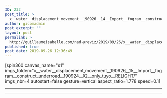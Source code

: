 ```yaml
---
ID: 232
post_title: >
  x__water__displacement_movement__190926__14__Import__fogram__construct_underroad__190924__02__only_tuyo
author: gicomadmin
post_excerpt: ""
layout: post
permalink: >
  http://guillaumeisabelle.com/nad-previz/2019/09/26/x__water__displacement_movement__190926__14__import__fogram__construct_underroad__190924__02__only_tuyo/
published: true
post_date: 2019-09-26 12:36:49
---
```

<!-- wp:paragraph -->

[spin360 canvas_name="s1" imgs_folder="x\_\_water\_\_displacement_movement\_\_190926\_\_15\_\_Import\_\_fogram\_\_construct_underroad\_\_190924\_\_02\_\_only_tuyo__RELIGHT/" imgs_nbr=4 autostart=false gesture=vertical aspect_ratio=1.778 speed=0.1] 

<!-- /wp:paragraph -->

<!-- wp:separator -->

<hr class="wp-block-separator" />

<!-- /wp:separator -->

<!-- wp:separator {"className":"is-style-dots"} -->

<hr class="wp-block-separator is-style-dots" />

<!-- /wp:separator -->

<!-- wp:image {"id":239} --><figure class="wp-block-image">

<img src="http://guillaumeisabelle.com/nad-previz/wp-content/uploads/sites/19/2019/09/image-39.png" alt="" class="wp-image-239" /></figure> <!-- /wp:image -->

<!-- wp:image {"id":236} --><figure class="wp-block-image">

<img src="http://guillaumeisabelle.com/nad-previz/wp-content/uploads/sites/19/2019/09/image-38.png" alt="" class="wp-image-236" /></figure> <!-- /wp:image -->

<!-- wp:image {"id":241} --><figure class="wp-block-image">

<img src="http://guillaumeisabelle.com/nad-previz/wp-content/uploads/sites/19/2019/09/image-40.png" alt="" class="wp-image-241" /></figure> <!-- /wp:image -->